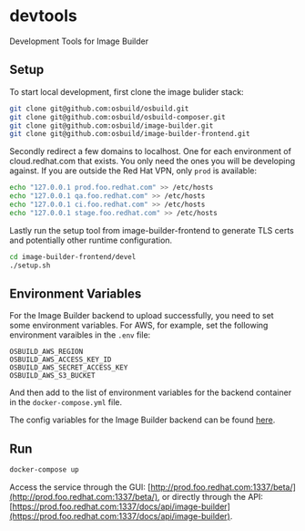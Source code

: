 # devtools

Development Tools for Image Builder

## Setup

To start local development, first clone the image bulider stack:

```bash
git clone git@github.com:osbuild/osbuild.git
git clone git@github.com:osbuild/osbuild-composer.git
git clone git@github.com:osbuild/image-builder.git
git clone git@github.com:osbuild/image-builder-frontend.git
```

Secondly redirect a few domains to localhost. One for each environment
of cloud.redhat.com that exists. You only need the ones you will be
developing against. If you are outside the Red Hat VPN, only `prod` is
available:

```bash
echo "127.0.0.1 prod.foo.redhat.com" >> /etc/hosts
echo "127.0.0.1 qa.foo.redhat.com" >> /etc/hosts
echo "127.0.0.1 ci.foo.redhat.com" >> /etc/hosts
echo "127.0.0.1 stage.foo.redhat.com" >> /etc/hosts
```

Lastly run the setup tool from image-builder-frontend to generate TLS certs
and potentially other runtime configuration.

```bash
cd image-builder-frontend/devel
./setup.sh
```

## Environment Variables

For the Image Builder backend to upload successfully, you need to set some environment variables. For AWS, for example, set the following environment varaibles in the `.env` file:

```
OSBUILD_AWS_REGION
OSBUILD_AWS_ACCESS_KEY_ID
OSBUILD_AWS_SECRET_ACCESS_KEY
OSBUILD_AWS_S3_BUCKET
```

And then add to the list of environment variables for the backend container in the `docker-compose.yml` file.

The config variables for the Image Builder backend can be found [here](https://github.com/osbuild/image-builder/blob/100af34e53403ef58009ce3de071c5104f1742d6/internal/config/config.go#L5-L30).

## Run

```bash
docker-compose up
```

Access the service through the GUI:
[http://prod.foo.redhat.com:1337/beta/](http://prod.foo.redhat.com:1337/beta/), or
directly through the API:
[https://prod.foo.redhat.com:1337/docs/api/image-builder](https://prod.foo.redhat.com:1337/docs/api/image-builder).
